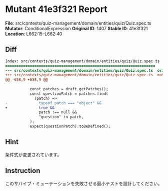 # Mutant 41e3f321 Report

**File**: src/contexts/quiz-management/domain/entities/quiz/Quiz.spec.ts
**Mutator**: ConditionalExpression
**Original ID**: 1407
**Stable ID**: 41e3f321
**Location**: L662:15–L662:40

## Diff

```diff
Index: src/contexts/quiz-management/domain/entities/quiz/Quiz.spec.ts
===================================================================
--- src/contexts/quiz-management/domain/entities/quiz/Quiz.spec.ts	original
+++ src/contexts/quiz-management/domain/entities/quiz/Quiz.spec.ts	mutated #1407
@@ -658,9 +658,9 @@
 
           const patches = draft.getPatches();
           const questionPatch = patches.find(
             (patch) =>
-              typeof patch === "object" &&
+              true &&
               patch !== null &&
               "question" in patch,
           );
           expect(questionPatch).toBeDefined();
```

## Hint

条件式が変更されています。

## Instruction

このサバイブ・ミューテーションを失敗させる最小テストを設計してください。

